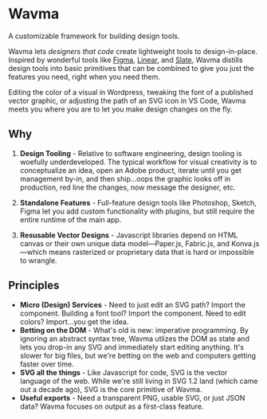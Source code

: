 # Wavma

A customizable framework for building design tools.

Wavma lets *designers that code* create lightweight tools to design-in-place. Inspired by wonderful tools like [Figma](https://www.figma.com/), [Linear](https://linear.app/), and [Slate](https://github.com/ianstormtaylor/slate), Wavma distills design tools into basic primitives that  can be combined to give you just the features you need, right when you need them.

Editing the color of a visual in Wordpress, tweaking the font of a published vector graphic, or adjusting the path of an SVG icon in VS Code, Wavma meets you where you are to let you make design changes on the fly.

## Why

1. **Design Tooling** - Relative to software engineering, design tooling is woefully underdeveloped. The typical workflow for visual creativity is to conceptualize an idea, open an Adobe product, iterate until you get management by-in, and then ship...oops the graphic looks off in production, red line the changes, now message the designer, etc.

2. **Standalone Features** - Full-feature design tools like Photoshop, Sketch, Figma let you add custom functionality with plugins, but still require the entire runtime of the main app.

3. **Resusable Vector Designs** - Javascript libraries depend on HTML canvas or their own unique data model—Paper.js, Fabric.js, and Konva.js—which means rasterized or proprietary data that is hard or impossible to wrangle.

## Principles

- **Micro (Design) Services** - Need to just edit an SVG path? Import the component. Building a font tool? Import the component. Need to edit colors? Import...you get the idea.
- **Betting on the DOM** - What's old is new: imperative programming. By ignoring an abstract syntax tree, Wavma utlizes the DOM as state and lets you drop-in any SVG and immediately start editing anything. It's slower for big files, but we're betting on the web and computers getting faster over time.
- **SVG all the things** - Like Javascript for code, SVG is the vector language of the web. While we're still living in SVG 1.2 land (which came out a decade ago), SVG is the core primitive of Wavma.
- **Useful exports** - Need a transparent PNG, usable SVG, or just JSON data? Wavma focuses on output as a first-class feature.

